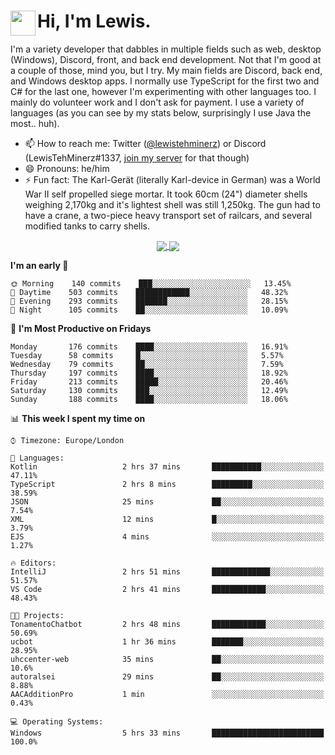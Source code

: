<h1><img align="left" src="https://cdn.discordapp.com/emojis/552927506957729802.gif" width="40">Hi, I'm Lewis.</h1>

I'm a variety developer that dabbles in multiple fields such as web, desktop (Windows), Discord, front, and back end development. Not that I'm good at a couple of those, mind you, but I try. My main fields are Discord, back end, and Windows desktop apps. I normally use TypeScript for the first two and C# for the last one, however I'm experimenting with other languages too. I mainly do volunteer work and I don't ask for payment. I use a variety of languages (as you can see by my stats below, surprisingly I use Java the most.. huh).

- 📫 How to reach me: Twitter ([@lewistehminerz](https://twitter.com/lewistehminerz)) or Discord (LewisTehMinerz#1337, [join my server](https://discord.gg/XnUh7JB) for that though)
- 😄 Pronouns: he/him
- ⚡ Fun fact: The Karl-Gerät (literally Karl-device in German) was a World War II self propelled siege mortar. It took 60cm (24") diameter shells weighing 2,170kg and it's lightest shell was still 1,250kg. The gun had to have a crane, a two-piece heavy transport set of railcars, and several modified tanks to carry shells.

<p align="center">
  <a href="https://github.com/anuraghazra/github-readme-stats">
    <img align="center" src="https://github-readme-stats.vercel.app/api?username=LewisTehMinerz&count_private=true&show_icons=true&theme=gruvbox">
  </a>
  <a href="https://github.com/anuraghazra/github-readme-stats">
    <img align="center" src="https://github-readme-stats.vercel.app/api/top-langs/?username=LewisTehMinerz&layout=compact&theme=gruvbox">
  </a>
</p>

<!--START_SECTION:waka-->
**I'm an early 🐤** 

```text
🌞 Morning    140 commits    ███░░░░░░░░░░░░░░░░░░░░░░   13.45% 
🌆 Daytime    503 commits    ████████████░░░░░░░░░░░░░   48.32% 
🌃 Evening    293 commits    ███████░░░░░░░░░░░░░░░░░░   28.15% 
🌙 Night      105 commits    ██░░░░░░░░░░░░░░░░░░░░░░░   10.09%

```
📅 **I'm Most Productive on Fridays** 

```text
Monday       176 commits    ████░░░░░░░░░░░░░░░░░░░░░   16.91% 
Tuesday      58 commits     █░░░░░░░░░░░░░░░░░░░░░░░░   5.57% 
Wednesday    79 commits     ██░░░░░░░░░░░░░░░░░░░░░░░   7.59% 
Thursday     197 commits    ████░░░░░░░░░░░░░░░░░░░░░   18.92% 
Friday       213 commits    █████░░░░░░░░░░░░░░░░░░░░   20.46% 
Saturday     130 commits    ███░░░░░░░░░░░░░░░░░░░░░░   12.49% 
Sunday       188 commits    ████░░░░░░░░░░░░░░░░░░░░░   18.06%

```


📊 **This week I spent my time on** 

```text
⌚︎ Timezone: Europe/London

💬 Languages: 
Kotlin                   2 hrs 37 mins       ███████████░░░░░░░░░░░░░░   47.11% 
TypeScript               2 hrs 8 mins        █████████░░░░░░░░░░░░░░░░   38.59% 
JSON                     25 mins             ██░░░░░░░░░░░░░░░░░░░░░░░   7.54% 
XML                      12 mins             █░░░░░░░░░░░░░░░░░░░░░░░░   3.79% 
EJS                      4 mins              ░░░░░░░░░░░░░░░░░░░░░░░░░   1.27%

🔥 Editors: 
IntelliJ                 2 hrs 51 mins       █████████████░░░░░░░░░░░░   51.57% 
VS Code                  2 hrs 41 mins       ████████████░░░░░░░░░░░░░   48.43%

🐱‍💻 Projects: 
TonamentoChatbot         2 hrs 48 mins       ████████████░░░░░░░░░░░░░   50.69% 
ucbot                    1 hr 36 mins        ███████░░░░░░░░░░░░░░░░░░   28.95% 
uhccenter-web            35 mins             ██░░░░░░░░░░░░░░░░░░░░░░░   10.6% 
autoralsei               29 mins             ██░░░░░░░░░░░░░░░░░░░░░░░   8.88% 
AACAdditionPro           1 min               ░░░░░░░░░░░░░░░░░░░░░░░░░   0.43%

💻 Operating Systems: 
Windows                  5 hrs 33 mins       █████████████████████████   100.0%

```


<!--END_SECTION:waka-->
